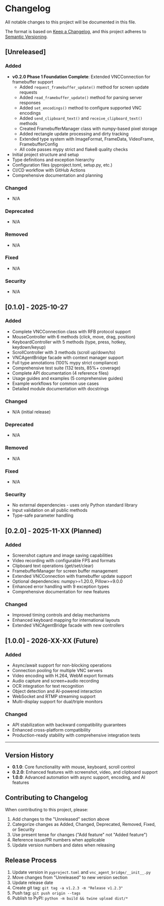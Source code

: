 # Changelog

All notable changes to this project will be documented in this file.

The format is based on [Keep a Changelog](https://keepachangelog.com/en/1.0.0/),
and this project adheres to [Semantic Versioning](https://semver.org/spec/v2.0.0.html).

## [Unreleased]

### Added
- **v0.2.0 Phase 1 Foundation Complete**: Extended VNCConnection for framebuffer support
  - Added `request_framebuffer_update()` method for screen update requests
  - Added `read_framebuffer_update()` method for parsing server responses
  - Added `set_encodings()` method to configure supported VNC encodings
  - Added `send_clipboard_text()` and `receive_clipboard_text()` methods
  - Created FramebufferManager class with numpy-based pixel storage
  - Added rectangle update processing and dirty tracking
  - Extended type system with ImageFormat, FrameData, VideoFrame, FramebufferConfig
  - All code passes mypy strict and flake8 quality checks
- Initial project structure and setup
- Type definitions and exception hierarchy
- Configuration files (pyproject.toml, setup.py, etc.)
- CI/CD workflow with GitHub Actions
- Comprehensive documentation and planning

### Changed
- N/A

### Deprecated
- N/A

### Removed
- N/A

### Fixed
- N/A

### Security
- N/A

## [0.1.0] - 2025-10-27

### Added
- Complete VNCConnection class with RFB protocol support
- MouseController with 6 methods (click, move, drag, position)
- KeyboardController with 5 methods (type, press, hotkey, keydown/keyup)
- ScrollController with 3 methods (scroll up/down/to)
- VNCAgentBridge facade with context manager support
- Full type annotations (100% mypy strict compliance)
- Comprehensive test suite (132 tests, 85%+ coverage)
- Complete API documentation (4 reference files)
- Usage guides and examples (5 comprehensive guides)
- Example workflows for common use cases
- Detailed module documentation with docstrings

### Changed
- N/A (initial release)

### Deprecated
- N/A

### Removed
- N/A

### Fixed
- N/A

### Security
- No external dependencies - uses only Python standard library
- Input validation on all public methods
- Type-safe parameter handling

## [0.2.0] - 2025-11-XX (Planned)

### Added
- Screenshot capture and image saving capabilities
- Video recording with configurable FPS and formats
- Clipboard text operations (get/set/clear)
- FramebufferManager for screen buffer management
- Extended VNCConnection with framebuffer update support
- Optional dependencies: numpy>=1.20.0, Pillow>=9.0.0
- Enhanced error handling with 9 exception types
- Comprehensive documentation for new features

### Changed
- Improved timing controls and delay mechanisms
- Enhanced keyboard mapping for international layouts
- Extended VNCAgentBridge facade with new controllers

## [1.0.0] - 2026-XX-XX (Future)

### Added
- Async/await support for non-blocking operations
- Connection pooling for multiple VNC servers
- Video encoding with H.264, WebM export formats
- Audio capture and screen+audio recording
- OCR integration for text recognition
- Object detection and AI-powered interaction
- WebSocket and RTMP streaming support
- Multi-display support for dual/triple monitors

### Changed
- API stabilization with backward compatibility guarantees
- Enhanced cross-platform compatibility
- Production-ready stability with comprehensive integration tests

---

## Version History

- **0.1.0**: Core functionality with mouse, keyboard, scroll control
- **0.2.0**: Enhanced features with screenshot, video, and clipboard support
- **1.0.0**: Advanced automation with async support, encoding, and AI features

## Contributing to Changelog

When contributing to this project, please:
1. Add changes to the "Unreleased" section above
2. Categorize changes as Added, Changed, Deprecated, Removed, Fixed, or Security
3. Use present tense for changes ("Add feature" not "Added feature")
4. Reference issue/PR numbers when applicable
5. Update version numbers and dates when releasing

## Release Process

1. Update version in `pyproject.toml` and `vnc_agent_bridge/__init__.py`
2. Move changes from "Unreleased" to new version section
3. Update release date
4. Create git tag: `git tag -a v1.2.3 -m "Release v1.2.3"`
5. Push tag: `git push origin --tags`
6. Publish to PyPI: `python -m build && twine upload dist/*`
